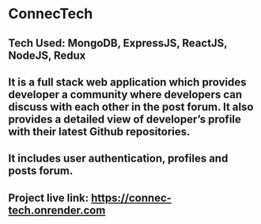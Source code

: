 # ConnecTech
## Tech Used: MongoDB, ExpressJS, ReactJS, NodeJS, Redux
## It is a full stack web application which provides developer a community where developers can discuss with each other in the post forum.  It also provides a detailed view of developer’s profile with their latest Github repositories.
## It includes user authentication, profiles and posts forum. 
## Project live link: https://connec-tech.onrender.com
